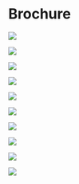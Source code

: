 # Brochure

![](../../.gitbook/assets/gong-zuo-qu-yu-1-fu-ben-6100.jpg)

![](../../.gitbook/assets/gong-zuo-qu-yu-1-fu-ben-7100.jpg)

![](../../.gitbook/assets/gong-zuo-qu-yu-1-fu-ben-8100.jpg)

![](../../.gitbook/assets/gong-zuo-qu-yu-1-fu-ben-10100.jpg)

![](../../.gitbook/assets/gong-zuo-qu-yu-1-fu-ben-9100.jpg)

![](../../.gitbook/assets/gong-zuo-qu-yu-1100.jpg)

![](../../.gitbook/assets/gong-zuo-qu-yu-1-fu-ben-100.jpg)

![](../../.gitbook/assets/gong-zuo-qu-yu-1-fu-ben-2100.jpg)

![](../../.gitbook/assets/gong-zuo-qu-yu-1-fu-ben-5100.jpg)

![](../../.gitbook/assets/gong-zuo-qu-yu-1-fu-ben-3100.jpg)

